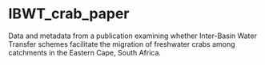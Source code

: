 # IBWT_crab_paper
Data and metadata from a publication examining whether Inter-Basin Water Transfer schemes facilitate the migration of freshwater crabs among catchments in the Eastern Cape, South Africa.
